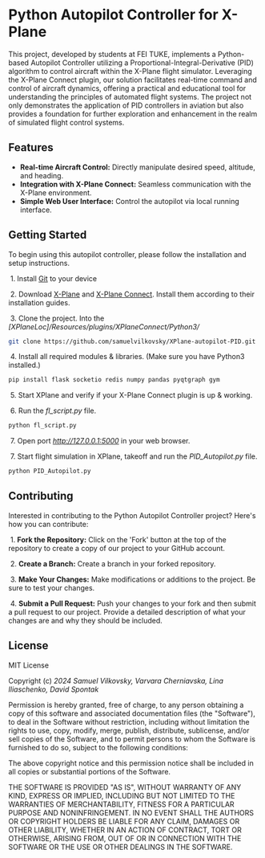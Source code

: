 
# Python Autopilot Controller for X-Plane

This project, developed by students at FEI TUKE, implements a Python-based Autopilot Controller utilizing a Proportional-Integral-Derivative (PID) algorithm to control aircraft within the X-Plane flight simulator. Leveraging the X-Plane Connect plugin, our solution facilitates real-time command and control of aircraft dynamics, offering a practical and educational tool for understanding the principles of automated flight systems. The project not only demonstrates the application of PID controllers in aviation but also provides a foundation for further exploration and enhancement in the realm of simulated flight control systems.



## Features

- **Real-time Aircraft Control:** Directly manipulate desired speed, altitude, and heading.
- **Integration with X-Plane Connect:** Seamless communication with the X-Plane environment.
- **Simple Web User Interface:** Control the autopilot via local running interface.


## Getting Started

To begin using this autopilot controller, please follow the installation and setup instructions.

&nbsp;1.  Install [Git](https://git-scm.com) to your device

&nbsp;2.  Download [X-Plane](https://x-plane.com) and [X-Plane Connect](https://github.com/nasa/XPlaneConnect). Install them according to their installation guides.

&nbsp;3.  Clone the project. Into the *[XPlaneLoc]/Resources/plugins/XPlaneConnect/Python3/*

```bash
git clone https://github.com/samuelvilkovsky/XPlane-autopilot-PID.git
```
&nbsp;4.  Install all required modules & libraries. (Make sure you have Python3 installed.)
```bash
pip install flask socketio redis numpy pandas pyqtgraph gym
```
&nbsp;5.  Start XPlane and verify if your X-Plane Connect plugin is up & working.

&nbsp;6.  Run the *fl_script.py* file.
```bash
python fl_script.py
```

&nbsp;7.  Open port *http://127.0.0.1:5000* in your web browser.

&nbsp;7.  Start flight simulation in XPlane, takeoff and run the *PID_Autopilot.py* file.
```bash
python PID_Autopilot.py
```
## Contributing

Interested in contributing to the Python Autopilot Controller project? Here's how you can contribute:

&nbsp;1.  **Fork the Repository:** Click on the 'Fork' button at the top of the repository to create a copy of our project to your GitHub account.

&nbsp;2.  **Create a Branch:** Create a branch in your forked repository.

&nbsp;3.  **Make Your Changes:** Make modifications or additions to the project. Be sure to test your changes.

&nbsp;4.  **Submit a Pull Request:** Push your changes to your fork and then submit a pull request to our project. Provide a detailed description of what your changes are and why they should be included.
## License

MIT License

Copyright (c) *2024 Samuel Vilkovsky, Varvara Cherniavska, Lina Iliaschenko, David Spontak*

Permission is hereby granted, free of charge, to any person obtaining a copy
of this software and associated documentation files (the "Software"), to deal
in the Software without restriction, including without limitation the rights
to use, copy, modify, merge, publish, distribute, sublicense, and/or sell
copies of the Software, and to permit persons to whom the Software is
furnished to do so, subject to the following conditions:

The above copyright notice and this permission notice shall be included in all
copies or substantial portions of the Software.

THE SOFTWARE IS PROVIDED "AS IS", WITHOUT WARRANTY OF ANY KIND, EXPRESS OR
IMPLIED, INCLUDING BUT NOT LIMITED TO THE WARRANTIES OF MERCHANTABILITY,
FITNESS FOR A PARTICULAR PURPOSE AND NONINFRINGEMENT. IN NO EVENT SHALL THE
AUTHORS OR COPYRIGHT HOLDERS BE LIABLE FOR ANY CLAIM, DAMAGES OR OTHER
LIABILITY, WHETHER IN AN ACTION OF CONTRACT, TORT OR OTHERWISE, ARISING FROM,
OUT OF OR IN CONNECTION WITH THE SOFTWARE OR THE USE OR OTHER DEALINGS IN THE
SOFTWARE.

